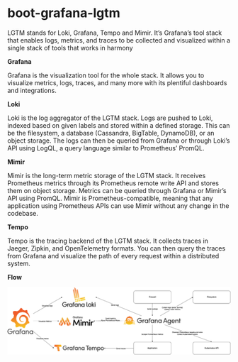 # boot-grafana-lgtm

LGTM stands for Loki, Grafana, Tempo and Mimir. It’s Grafana’s tool stack that enables logs, metrics, and traces to be collected and visualized within a single stack of tools that works in harmony


**Grafana**

Grafana is the visualization tool for the whole stack. It allows you to visualize metrics, logs, traces, and many more with its plentiful dashboards and integrations.

**Loki**

Loki is the log aggregator of the LGTM stack. Logs are pushed to Loki, indexed based on given labels and stored within a defined storage. This can be the filesystem, a database (Cassandra, BigTable, DynamoDB), or an object storage. The logs can then be queried from Grafana or through Loki’s API using LogQL, a query language similar to Prometheus’ PromQL.

**Mimir**

 Mimir is the long-term metric storage of the LGTM stack. It receives Prometheus metrics through its Prometheus remote write API and stores them on object storage. Metrics can be queried through Grafana or Mimir’s API using PromQL. Mimir is Prometheus-compatible, meaning that any application using Prometheus APIs can use Mimir without any change in the codebase.

**Tempo**

Tempo is the tracing backend of the LGTM stack. It collects traces in Jaeger, Zipkin, and OpenTelemetry formats. You can then query the traces from Grafana and visualize the path of every request within a distributed system.

**Flow**

![img.png](img.png)